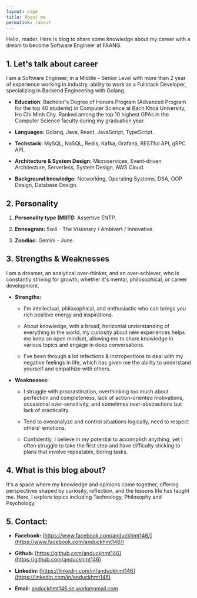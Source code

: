 ```yaml
---
layout: page
title: About me
permalink: /about
---
```


Hello, reader. Here is blog to share some knowledge about my career with a dream to become Software Engineer at FAANG.

## 1. Let's talk about career

I am a Software Engineer, in a Middle - Senior Level with more than 2 year of experience working in industry, ability to work as a Fullstack Developer, specializing in Backend Engineering with Golang.

- **Education**: Bachelor's Degree of Honors Program (Advanced Program for the top 40 students) in Computer Science at Bach Khoa University, Ho Chi Minh City. Ranked among the top 10 highest GPAs in the Computer Science faculty during my graduation year.

- **Languages:** Golang, Java, React, JavaScript, TypeScript.

- **Techstack:** MySQL, NoSQL, Redis, Kafka, Grafana, RESTful API, gRPC API.

- **Architecture & System Design:** Microservices, Event-driven Architecture, Serverless, System Design, AWS Cloud.

- **Background knowledge:** Networking, Operating Systems, DSA, OOP Design, Database Design.

## 2. Personality

1. **Personality type (MBTI):** Assertive ENTP.

2. **Enneagram:** 5w4 - The Visionary / Ambivert / Innovative.

3. **Zoodiac:** Gemini - June.


## 3. Strengths & Weaknesses

I am a dreamer, an analytical over-thinker, and an over-achiever, who is constantly striving for growth, whether it's mental, philosophical, or career development.

- **Strengths:**

  - I'm intellectual, philosophical, and enthusiastic who can brings you rich positive energy and inspirations.

  - About knowledge, with a broad, horizontal understanding of everything in the world, my curiosity about new experiences helps me keep an open mindset, allowing me to share knowledge in various topics and engage in deep conversations.

  - I've been through a lot refections & instropections to deal with my negative feelings in life, which has given me the ability to understand yourself and empathize with others.

- **Weaknesses:**

  - I struggle with procrastination, overthinking too much about perfection and completeness, lack of action-oriented motivations, occasional over-sensitivity, and sometimes over-abstractions but lack of practicality.

  - Tend to overanalyze and control situations logically, need to respect others' emotions.

  - Confidently, I believe in my potential to accomplish anything, yet I often struggle to take the first step and have difficulty sticking to plans that involve repeatable, boring tasks.


## 4. What is this blog about?

It's a space where my knowledge and opinions come together, offering perspectives shaped by curiosity, reflection, and the lessons life has taught me. Here, I explore topics including Technology, Philosophy and Psychology.

## 5. Contact:

- **Facebook:** [https://www.facebook.com/anduckhmt146/](https://www.facebook.com/anduckhmt146/)

- **Github:** [https://github.com/anduckhmt146](https://github.com/anduckhmt146)

- **Linkedin:** [https://linkedin.com/in/anduckhmt146](https://linkedin.com/in/anduckhmt146)

- **Email:** anduckhmt146.se.work@gmail.com
